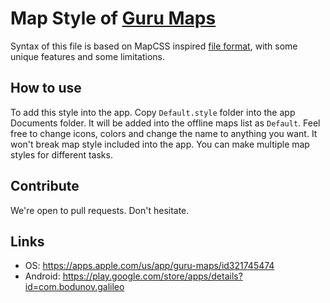 # Map Style of [Guru Maps](https://gurumaps.app)

Syntax of this file is based on MapCSS inspired [file format](https://gurumaps.app/manuals/ios/06-mapcss.html), with some unique features and some limitations.

## How to use

To add this style into the app. Copy `Default.style` folder into the app Documents folder. It will be added into the offline maps list as `Default`. Feel free to change icons, colors and change the name to anything you want. It won't break map style included into the app. You can make multiple map styles for different tasks.

## Contribute

We're open to pull requests. Don't hesitate.

## Links

* OS: https://apps.apple.com/us/app/guru-maps/id321745474
* Android: https://play.google.com/store/apps/details?id=com.bodunov.galileo
